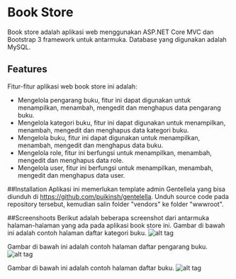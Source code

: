 # Book Store
Book store adalah aplikasi web menggunakan ASP.NET Core MVC dan Bootstrap 3 framework untuk antarmuka.  Database yang digunakan adalah MySQL.  

## Features
Fitur-fitur aplikasi web book store ini adalah:
- Mengelola pengarang buku, fitur ini dapat digunakan untuk menampilkan, menambah, mengedit dan menghapus data pengarang buku.
- Mengelola kategori buku, fitur ini dapat digunakan untuk menampilkan, menambah, mengedit dan menghapus data kategori buku.
- Mengelola buku, fitur ini dapat digunakan untuk menampilkan, menambah, mengedit dan menghapus data buku.
- Mengelola role, fitur ini berfungsi untuk menampilkan, menambah, mengedit dan menghapus data role.
- Mengelola user, fitur ini berfungsi untuk menampilkan, menambah, mengedit dan menghapus data user.

##Installation
Aplikasi ini memerlukan template admin Gentellela yang bisa diunduh di https://github.com/puikinsh/gentelella.  Unduh source code pada repository tersebut, kemudian salin folder "vendors" ke folder "wwwroot".

##Screenshoots
Berikut adalah beberapa screenshot dari antarmuka halaman-halaman yang ada pada aplikasi book store ini.
Gambar di bawah ini adalah contoh halaman daftar kategori buku.
![alt tag](https://github.com/rezafaisal/ASPNETCoreMySQL/blob/master/EFCoreBookStore/screenshoot/bookcategories.JPG)

Gambar di bawah ini adalah contoh halaman daftar pengarang buku.
![alt tag](https://github.com/rezafaisal/ASPNETCoreMySQL/blob/master/EFCoreBookStore/screenshoot/bookauthors.JPG)

Gambar di bawah ini adalah contoh halaman daftar buku.
![alt tag](https://github.com/rezafaisal/ASPNETCoreMySQL/blob/master/EFCoreBookStore/screenshoot/books.JPG)
